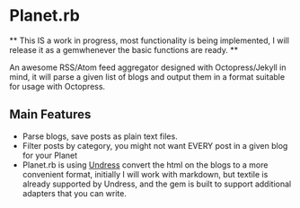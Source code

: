# Planet.rb

** This IS a work in progress, most functionality is being implemented, I will release it as a gemwhenever the basic functions are ready. **

An awesome RSS/Atom feed aggregator designed with Octopress/Jekyll in mind, it will parse a given
list of blogs and output them in a format suitable for usage with Octopress.

## Main Features

* Parse blogs, save posts as plain text files.
* Filter posts by category, you might not want EVERY post in a given blog for your Planet
* Planet.rb is using [Undress](http://github.com/foca/undress) convert the html on the blogs to a more convenient format, initially I will work with markdown, but textile is already supported by Undress, and the gem is built to support additional adapters that you can write.
